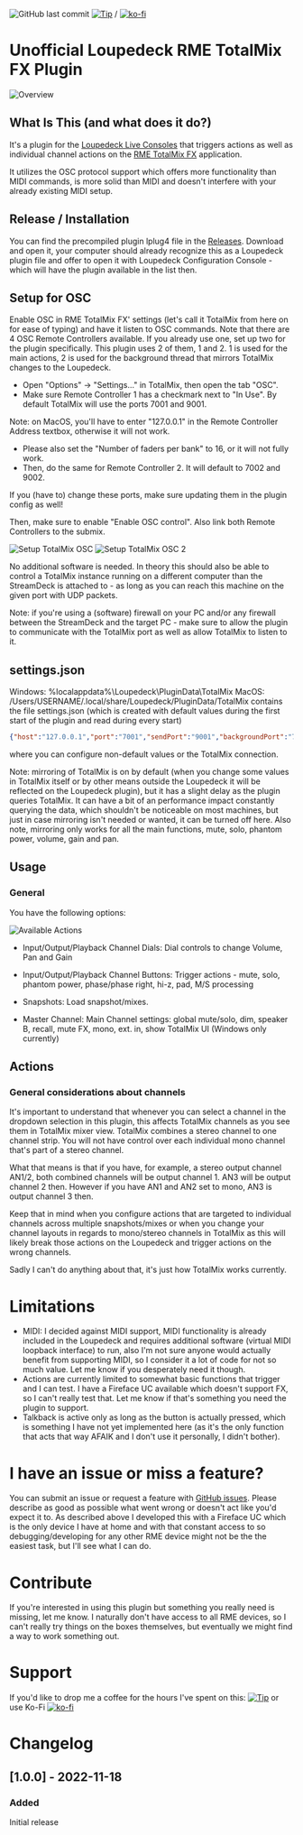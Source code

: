  ![GitHub last commit](https://img.shields.io/github/last-commit/shells-dw/loupedeck-totalmix)
 [![Tip](https://img.shields.io/badge/Donate-PayPal-green.svg)]( https://www.paypal.com/donate?hosted_button_id=8KXD334CCEEC2) / [![ko-fi](https://ko-fi.com/img/githubbutton_sm.svg)](https://ko-fi.com/Y8Y4CE9LH)


# Unofficial Loupedeck RME TotalMix FX Plugin

![Overview](/TotalMixPlugin/docs/images/overview.png)

## What Is This (and what does it do?)

It's a plugin for the [Loupedeck Live Consoles][Loupedeck] that triggers actions as well as individual channel actions on the [RME TotalMix FX][] application.

It utilizes the OSC protocol support which offers more functionality than MIDI commands, is more solid than MIDI and doesn't interfere with your already existing MIDI setup.

## Release / Installation

You can find the precompiled plugin lplug4 file in the [Releases][Releases]. Download and open it, your computer should already recognize this as a Loupedeck plugin file and offer to open it with Loupedeck Configuration Console - which will have the plugin available in the list then.

## Setup for OSC

Enable OSC in RME TotalMix FX' settings (let's call it TotalMix from here on for ease of typing) and have it listen to OSC commands.
Note that there are 4 OSC Remote Controllers available. If you already use one, set up two for the plugin specifically.
This plugin uses 2 of them, 1 and 2. 1 is used for the main actions, 2 is used for the background thread that mirrors TotalMix changes to the Loupedeck.

- Open "Options" -> "Settings..." in TotalMix, then open the tab "OSC".
- Make sure Remote Controller 1 has a checkmark next to "In Use". By default TotalMix will use the ports 7001 and 9001.

Note: on MacOS, you'll have to enter "127.0.0.1" in the Remote Controller Address textbox, otherwise it will not work.

- Please also set the "Number of faders per bank" to 16, or it will not fully work.
- Then, do the same for Remote Controller 2. It will default to 7002 and 9002.

If you (have to) change these ports, make sure updating them in the plugin config as well!

Then, make sure to enable "Enable OSC control". Also link both Remote Controllers to the submix. 

![Setup TotalMix OSC](/TotalMixPlugin/docs/images/OSC_setup1.png) ![Setup TotalMix OSC 2](/TotalMixPlugin/docs/images/OSC_setup2.png)

No additional software is needed. In theory this should also be able to control a TotalMix instance running on a different computer than the StreamDeck is attached to - as long as you can reach this machine on the given port with UDP packets. 

Note: if you're using a (software) firewall on your PC and/or any firewall between the StreamDeck and the target PC - make sure to allow the plugin to communicate with the TotalMix port as well as allow TotalMix to listen to it. 

## settings.json
Windows: %localappdata%\Loupedeck\PluginData\TotalMix
MacOS: /Users/USERNAME/.local/share/Loupedeck/PluginData/TotalMix
contains the file settings.json (which is created with default values during the first start of the plugin and read during every start)

```json
{"host":"127.0.0.1","port":"7001","sendPort":"9001","backgroundPort":"7002","backgroundSendPort":"9002","mirroringEnabled":"true"}
```
where you can configure non-default values or the TotalMix connection.

Note: mirroring of TotalMix is on by default (when you change some values in TotalMix itself or by other means outside the Loupedeck it will be reflected on the Loupedeck plugin), but it has a slight delay as the plugin queries TotalMix. It can have a bit of an performance impact constantly querying the data, which shouldn't be noticeable on most machines, but just in case mirroring isn't needed or wanted, it can be turned off here.
Also note, mirroring only works for all the main functions, mute, solo, phantom power, volume, gain and pan.

## Usage
### General

You have the following options:

![Available Actions](/TotalMixPlugin/docs/images/LC_actions.png)

- Input/Output/Playback Channel Dials: Dial controls to change Volume, Pan and Gain

- Input/Output/Playback Channel Buttons: Trigger actions - mute, solo, phantom power, phase/phase right, hi-z, pad, M/S processing

- Snapshots: Load snapshot/mixes.

- Master Channel: Main Channel settings: global mute/solo, dim, speaker B, recall, mute FX, mono, ext. in, show TotalMix UI (Windows only currently)

## Actions

### General considerations about channels

It's important to understand that whenever you can select a channel in the dropdown selection in this plugin, this affects TotalMix channels as you see them in TotalMix mixer view. TotalMix combines a stereo channel to one channel strip. You will not have control over each individual mono channel that's part of a stereo channel.

What that means is that if you have, for example, a stereo output channel AN1/2, both combined channels will be output channel 1. AN3 will be output channel 2 then. However if you have AN1 and AN2 set to mono, AN3 is output channel 3 then.

Keep that in mind when you configure actions that are targeted to individual channels across multiple snapshots/mixes or when you change your channel layouts in regards to mono/stereo channels in TotalMix as this will likely break those actions on the Loupedeck and trigger actions on the wrong channels.

Sadly I can't do anything about that, it's just how TotalMix works currently.

# Limitations

- MIDI: I decided against MIDI support, MIDI functionality is already included in the Loupedeck and requires additional software (virtual MIDI loopback interface) to run, also I'm not sure anyone would actually benefit from supporting MIDI, so I consider it a lot of code for not so much value. Let me know if you desperately need it though.
- Actions are currently limited to somewhat basic functions that trigger and I can test. I have a Fireface UC available which doesn't support FX, so I can't really test that. Let me know if that's something you need the plugin to support.
- Talkback is active only as long as the button is actually pressed, which is something I have not yet implemented here (as it's the only function that acts that way AFAIK and I don't use it personally, I didn't bother). 

# I have an issue or miss a feature?

You can submit an issue or request a feature with [GitHub issues]. Please describe as good as possible what went wrong or doesn't act like you'd expect it to. 
As described above I developed this with a Fireface UC which is the only device I have at home and with that constant access to so debugging/developing for any other RME device might not be the the easiest task, but I'll see what I can do.

# Contribute

If you're interested in using this plugin but something you really need is missing, let me know. I naturally don't have access to all RME devices, so I can't really try things on the boxes themselves, but eventually we might find a way to work something out.

# Support

If you'd like to drop me a coffee for the hours I've spent on this:
[![Tip](https://img.shields.io/badge/Donate-PayPal-green.svg)]( https://www.paypal.com/donate?hosted_button_id=8KXD334CCEEC2)
or use Ko-Fi [![ko-fi](https://ko-fi.com/img/githubbutton_sm.svg)](https://ko-fi.com/Y8Y4CE9LH)


# Changelog
## [1.0.0] - 2022-11-18
### Added
Initial release


<!-- Reference Links -->

[Loupedeck]: https://loupedeck.com "Loupedeck.com"
[Releases]: https://github.com/shells-dw/loupedeck-totalmix/releases "Releases"
[RME TotalMix FX]: https://www.rme-audio.de/totalmix-fx.html "RME's TotalmMix FX product page"
[GitHub issues]: https://github.com/shells-dw/streamdeck-totalmix/issues "GitHub issues link"

